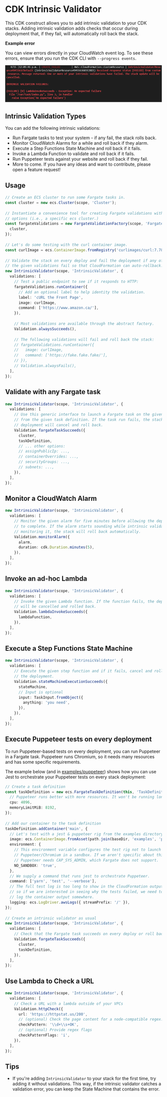 # CDK Intrinsic Validator

This CDK construct allows you to add intrinsic validation to your CDK stacks.
Adding intrinsic validation adds checks that occur during deployment that, if
they fail, will automatically roll back the stack.

**Example error**

You can view errors directly in your CloudWatch event log. To see these
errors, ensure that you run the CDK CLI with `--progress events`.

![An example of an intrinsic validation error](images/failure-example.png)

## Intrinsic Validation Types

You can add the following intrinsic validations:

- Run Fargate tasks to test your system - if any fail, the stack rolls back.
- Monitor CloudWatch Alarms for a while and roll back if they alarm.
- Execute a Step Functions State Machine and roll back if it fails.
- Invoke a Lambda Function to validate and roll back if it fails.
- Run Puppeteer tests against your website and roll back if they fail.
- More to come. If you have any ideas and want to contribute, please open a
  feature request!

## Usage

<!-- <macro exec="lit-snip ./test/integ/integ.main.lit.ts"> -->
```ts
// Create an ECS cluster to run some Fargate tasks in.
const cluster = new ecs.Cluster(scope, 'Cluster');

// Instantiate a convenience tool for creating Fargate validations with common
// options (i.e., a specific ecs cluster.)
const fargateValidations = new FargateValidationFactory(scope, 'FargateValidationFactory', {
  cluster,
});

// Let's do some testing with the curl container image.
const curlImage = ecs.ContainerImage.fromRegistry('curlimages/curl:7.78.0');

// Validate the stack on every deploy and fail the deployment if any of
// the given validations fail so that CloudFormation can auto-rollback.
new IntrinsicValidator(scope, 'IntrinsicValidator', {
  validations: [
    // Test a public endpoint to see if it responds to HTTP:
    fargateValidations.runContainer({
      // Add an optional label to help identity the validation.
      label: 'cURL the Front Page',
      image: curlImage,
      command: ['https://www.amazon.ca/'],
    }),

    // Most validations are available through the abstract factory.
    Validation.alwaysSucceeds(),

    // The following validations will fail and roll back the stack:
    // fargateValidations.runContainer({
    //   image: curlImage,
    //   command: ['https://fake.fake.fake/'],
    // }),
    // Validation.alwaysFails(),
  ],
});
```
<!-- </macro> -->

## Validate with any Fargate task

<!-- <macro exec="lit-snip ./test/integ/integ.fargate.lit.ts"> -->
```ts
new IntrinsicValidator(scope, 'IntrinsicValidator', {
  validations: [
    // Use this generic interface to launch a Fargate task on the given cluster
    // from the given task definition. If the task run fails, the stack
    // deployment will cancel and roll back.
    Validation.fargateTaskSucceeds({
      cluster,
      taskDefinition,
      // ... other options:
      // assignPublicIp: ...,
      // containerOverrides: ...,
      // securityGroups: ...,
      // subnets: ...,
    }),
  ],
});
```
<!-- </macro> -->

## Monitor a CloudWatch Alarm

<!-- <macro exec="lit-snip ./test/integ/integ.cloudwatch-alarm.lit.ts"> -->
```ts
new IntrinsicValidator(scope, 'IntrinsicValidator', {
  validations: [
    // Monitor the given alarm for five minutes before allowing the deployment
    // to complete. If the alarm starts sounding while intrinsic validation is
    // monitoring it, the stack will roll back automatically.
    Validation.monitorAlarm({
      alarm,
      duration: cdk.Duration.minutes(5),
    }),
  ],
});
```
<!-- </macro> -->

## Invoke an ad-hoc Lambda

<!-- <macro exec="lit-snip ./test/integ/integ.lambda.lit.ts"> -->
```ts
new IntrinsicValidator(scope, 'IntrinsicValidator', {
  validations: [
    // Invoke the given Lambda function. If the function fails, the deployment
    // will be cancelled and rolled back.
    Validation.lambdaInvokeSucceeds({
      lambdaFunction,
    }),
  ],
});
```
<!-- </macro> -->

## Execute a Step Functions State Machine

<!-- <macro exec="lit-snip ./test/integ/integ.step-function.lit.ts"> -->
```ts
new IntrinsicValidator(scope, 'IntrinsicValidator', {
  validations: [
    // Execute the given step function and if it fails, cancel and roll back
    // the deployment.
    Validation.stateMachineExecutionSucceeds({
      stateMachine,
      // Input is optional
      input: TaskInput.fromObject({
        anything: 'you need',
      }),
    }),
  ],
});
```
<!-- </macro> -->

## Execute Puppeteer tests on every deployment

To run Puppeteer-based tests on every deployment, you can run Puppeteer in
a Fargate task. Puppeteer runs Chromium, so it needs many resources and has
some specific requirements.

The example below (and in [examples/puppeteer][1]) shows how you can use
Jest to orchestrate your Puppeteer tests on every stack deployment:

<!-- <macro exec="lit-snip ./test/integ/integ.fargate-puppeteer.lit.ts"> -->
```ts
// Create a task definition
const taskDefinition = new ecs.FargateTaskDefinition(this, 'TaskDefinition', {
  // Puppeteer runs better with more resources. It won't be running long.
  cpu: 4096,
  memoryLimitMiB: 8192,
});

// Add our container to the task definition
taskDefinition.addContainer('main', {
  // Let's test with a jest & puppeteer rig from the examples directory.
  image: ecs.ContainerImage.fromAsset(path.join(baseDir, 'examples', 'puppeteer')),
  environment: {
    // This environment variable configures the test rig not to launch
    // Puppeteer/Chromium in a sandbox. If we aren't specific about this,
    // Puppeteer needs CAP_SYS_ADMIN, which Fargate does not support.
    NO_SANDBOX: 'true',
  },
  // We supply a command that runs jest to orchestrate Puppeteer.
  command: ['yarn', 'test', '--verbose'],
  // The full test log is too long to show in the CloudFormation output,
  // so if we are interested in seeing why the tests failed, we need to
  // log the container output somewhere.
  logging: ecs.LogDriver.awsLogs({ streamPrefix: '/' }),
});

// Create an intrinsic validator as usual
new IntrinsicValidator(scope, 'IntrinsicValidator', {
  validations: [
    // Check that the Fargate task succeeds on every deploy or roll back.
    Validation.fargateTaskSucceeds({
      cluster,
      taskDefinition,
    }),
  ],
});
```
<!-- </macro> -->

## Use Lambda to Check a URL

<!-- <macro exec="lit-snip ./test/integ/integ.http-check.lit.ts"> -->
```ts
new IntrinsicValidator(scope, 'IntrinsicValidator', {
  validations: [
    // Check a URL with a lambda outside of your VPCs
    Validation.httpCheck({
      url: 'https://httpstat.us/200',
      // (optional) Check the page content for a node-compatible regex.
      checkPattern: '\\d+\\s+OK',
      // (optional) Provide regex flags
      checkPatternFlags: 'i',
    }),
  ],
});
```
<!-- </macro> -->

## Tips

- If you're adding `IntrinsicValidator` to your stack for the first time, try
  adding it without validations. This way, if the intrinsic validator catches
  a validation error, you can keep the State Machine that contains the error.

[1]: examples/puppeteer
